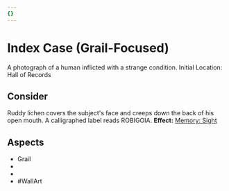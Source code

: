```yaml
---
{}
---
```

# Index Case (Grail-Focused)
A photograph of a human inflicted with a strange condition.
Initial Location: Hall of Records
## Consider
Ruddy lichen covers the subject's face and creeps down the back of his open mouth. A calligraphed label reads ROBIGOIA.
**Effect:** [Memory: Sight](https://uadaf.theevilroot.xyz/rowenarium/elements/mem.sight)
## Aspects
- Grail 
-  
-  
- #WallArt